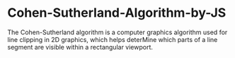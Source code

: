 # Cohen-Sutherland-Algorithm-by-JS
The Cohen-Sutherland algorithm is a computer graphics algorithm used for line clipping in 2D graphics, which helps deterMine which parts of a line segment are visible within a rectangular viewport.
